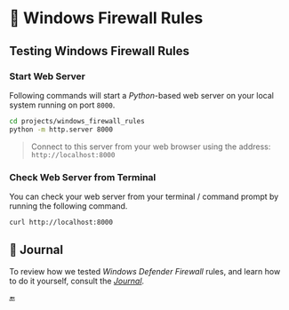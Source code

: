 # :bricks: Windows Firewall Rules

## Testing Windows Firewall Rules

### Start Web Server

Following commands will start a _Python_-based web server on your local system running on port `8000`.

```sh
cd projects/windows_firewall_rules
python -m http.server 8000
```

> Connect to this server from your web browser using the address: `http://localhost:8000`

### Check Web Server from Terminal

You can check your web server from your terminal / command prompt by running the following command.

```sh
curl http://localhost:8000
```

## :book: Journal

To review how we tested _Windows Defender Firewall_ rules, and learn how to do it yourself, consult the [_Journal_](Journal.md).

:end: